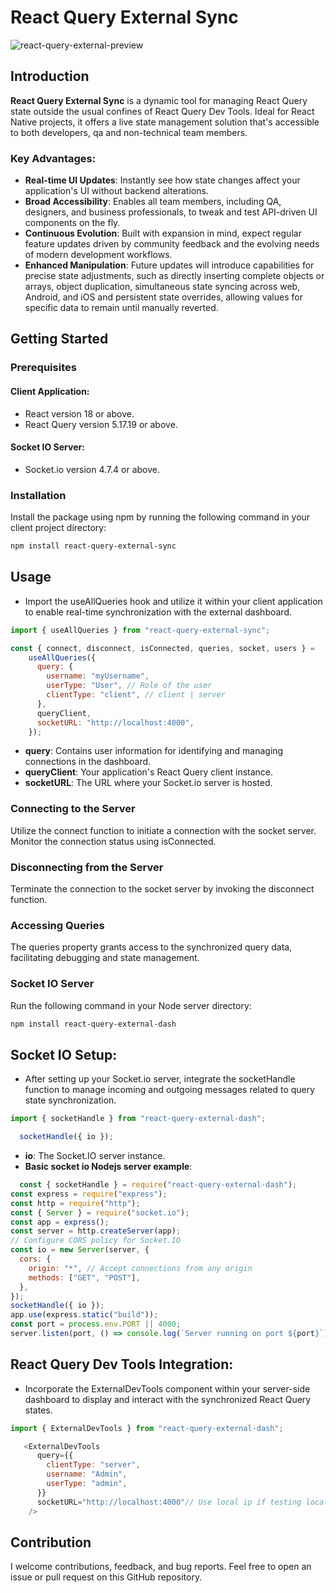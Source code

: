 # React Query External Sync

![react-query-external-preview](https://github.com/LovesWorking/LovesWorking/assets/111514077/e8c119cc-44bc-48ba-a398-dfba30e44396)

## Introduction

**React Query External Sync** is a dynamic tool for managing React Query state outside the usual confines of React Query Dev Tools. Ideal for React Native projects, it offers a live state management solution that's accessible to both developers, qa and non-technical team members.

### Key Advantages:
- **Real-time UI Updates**: Instantly see how state changes affect your application's UI without backend alterations.
- **Broad Accessibility**: Enables all team members, including QA, designers, and business professionals, to tweak and test API-driven UI components on the fly.
- **Continuous Evolution**: Built with expansion in mind, expect regular feature updates driven by community feedback and the evolving needs of modern development workflows.
- **Enhanced Manipulation**: Future updates will introduce capabilities for precise state adjustments, such as directly inserting complete objects or arrays, object duplication, simultaneous state syncing across web, Android, and iOS and persistent state overrides, allowing values for specific data to remain until manually reverted.

## Getting Started

### Prerequisites

#### Client Application:
- React version 18 or above.
- React Query version 5.17.19 or above.

#### Socket IO Server:
- Socket.io version 4.7.4 or above.

### Installation

Install the package using npm by running the following command in your client project directory:

```bash
npm install react-query-external-sync
```

## Usage
- Import the useAllQueries hook and utilize it within your client application to enable real-time synchronization with the external dashboard.

```javascript
import { useAllQueries } from "react-query-external-sync";

const { connect, disconnect, isConnected, queries, socket, users } =
    useAllQueries({
      query: {
        username: "myUsername",
        userType: "User", // Role of the user
        clientType: "client", // client | server
      },
      queryClient,
      socketURL: "http://localhost:4000",
    });
```
- **query**: Contains user information for identifying and managing connections in the dashboard.
- **queryClient**: Your application's React Query client instance.
- **socketURL**: The URL where your Socket.io server is hosted.

 ### Connecting to the Server

Utilize the connect function to initiate a connection with the socket server. Monitor the connection status using isConnected.

### Disconnecting from the Server

Terminate the connection to the socket server by invoking the disconnect function.

### Accessing Queries

The queries property grants access to the synchronized query data, facilitating debugging and state management.

### Socket IO Server

Run the following command in your Node server directory:

```bash
npm install react-query-external-dash
```

## Socket IO Setup:

-  After setting up your Socket.io server, integrate the socketHandle function to manage incoming and outgoing messages related to query state synchronization.

```javascript
import { socketHandle } from "react-query-external-dash";

  socketHandle({ io });
```

- **io**:  The Socket.IO server instance.
- **Basic socket io Nodejs server example**:

```javascript
  const { socketHandle } = require("react-query-external-dash");
const express = require("express");
const http = require("http");
const { Server } = require("socket.io");
const app = express();
const server = http.createServer(app);
// Configure CORS policy for Socket.IO
const io = new Server(server, {
  cors: {
    origin: "*", // Accept connections from any origin
    methods: ["GET", "POST"],
  },
});
socketHandle({ io });
app.use(express.static("build"));
const port = process.env.PORT || 4000;
server.listen(port, () => console.log(`Server running on port ${port}`));


```

## React Query Dev Tools Integration:

- Incorporate the ExternalDevTools component within your server-side dashboard to display and interact with the synchronized React Query states.

```javascript
import { ExternalDevTools } from "react-query-external-dash";

   <ExternalDevTools
      query={{
        clientType: "server",
        username: "Admin",
        userType: "admin",
      }}
      socketURL="http://localhost:4000"// Use local ip if testing localy for Android ie http://192.168.4.21:4000
    />

```

## Contribution

I welcome contributions, feedback, and bug reports. Feel free to open an issue or pull request on this GitHub repository.

